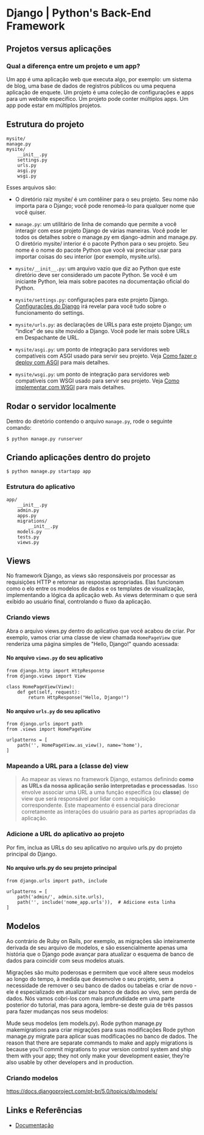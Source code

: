 # Django | Python's Back-End Framework

## Projetos versus aplicações

### Qual a diferença entre um projeto e um app? 

Um app é uma aplicação web que executa algo, por exemplo: um sistema de blog, uma base de dados de registros públicos ou uma pequena aplicação de enquete. Um projeto é uma coleção de configurações e apps para um website específico. Um projeto pode conter múltiplos apps. Um app pode estar em múltiplos projetos.

## Estrutura do projeto

    mysite/
    manage.py
    mysite/
        __init__.py
        settings.py
        urls.py
        asgi.py
        wsgi.py

Esses arquivos são:

- O diretório raiz mysite/ é um contêiner para o seu projeto. Seu nome não importa para o Django; você pode renomeá-lo para qualquer nome que você quiser.

- `manage.py`: um utilitário de linha de comando que permite a você interagir com esse projeto Django de várias maneiras. Você pode ler todos os detalhes sobre o manage.py em django-admin and manage.py.
O diretório mysite/ interior é o pacote Python para o seu projeto. Seu nome é o nome do pacote Python que você vai precisar usar para importar coisas do seu interior (por exemplo, mysite.urls).

- `mysite/__init__.py`: um arquivo vazio que diz ao Python que este diretório deve ser considerado um pacote Python. Se você é um iniciante Python, leia mais sobre pacotes na documentação oficial do Python.

- `mysite/settings.py`: configurações para este projeto Django. [Configurações do Django](https://docs.djangoproject.com/pt-br/5.0/topics/settings/) irá revelar para você tudo sobre o funcionamento do settings.

- `mysite/urls.py`: as declarações de URLs para este projeto Django; um “índice” de seu site movido a Django. Você pode ler mais sobre URLs em Despachante de URL.

- `mysite/asgi.py`: um ponto de integração para servidores web compatíveis com ASGI usado para servir seu projeto. Veja [Como fazer o deploy com ASGI](https://docs.djangoproject.com/pt-br/5.0/howto/deployment/asgi/) para mais detalhes.

- `mysite/wsgi.py`: um ponto de integração para servidores web compatíveis com WSGI usado para servir seu projeto. Veja [Como implementar com WSGI](https://docs.djangoproject.com/pt-br/5.0/howto/deployment/wsgi/) para mais detalhes.

## Rodar o servidor localmente
Dentro do diretório contendo o arquivo `manage.py`, rode o seguinte comando:

    $ python manage.py runserver

## Criando aplicações dentro do projeto

    $ python manage.py startapp app

### Estrutura do aplicativo

    app/
        __init__.py
        admin.py
        apps.py
        migrations/
            __init__.py
        models.py
        tests.py
        views.py

## Views

No framework Django, as views são responsáveis por processar as requisições HTTP e retornar as respostas apropriadas. Elas funcionam como o elo entre os modelos de dados e os templates de visualização, implementando a lógica da aplicação web. As views determinam o que será exibido ao usuário final, controlando o fluxo da aplicação.

### Criando views

Abra o arquivo views.py dentro do aplicativo que você acabou de criar. 
Por exemplo, vamos criar uma classe de view chamada `HomePageView` que renderiza uma página simples de "Hello, Django!" quando acessada:

#### No arquivo `views.py` do seu aplicativo

    from django.http import HttpResponse
    from django.views import View

    class HomePageView(View):
        def get(self, request):
            return HttpResponse("Hello, Django!")

#### No arquivo `urls.py` do seu aplicativo

    from django.urls import path
    from .views import HomePageView

    urlpatterns = [
        path('', HomePageView.as_view(), name='home'),
    ]

### Mapeando a URL para a (classe de) view

> Ao mapear as views no framework Django, estamos definindo **como as URLs da nossa aplicação serão interpretadas e processadas**. Isso envolve associar uma URL a uma função específica (ou **classe**) de view que será responsável por lidar com a requisição correspondente. Este mapeamento é essencial para direcionar corretamente as interações do usuário para as partes apropriadas da aplicação. 

### Adicione a URL do aplicativo ao projeto

Por fim, inclua as URLs do seu aplicativo no arquivo urls.py do projeto principal do Django.

#### No arquivo urls.py do seu projeto principal

    from django.urls import path, include

    urlpatterns = [
        path('admin/', admin.site.urls),
        path('', include('nome_app.urls')),  # Adicione esta linha
    ]

## Modelos

Ao contrário de Ruby on Rails, por exemplo, as migrações são inteiramente derivada de seu arquivo de modelos, e são essencialmente apenas uma história que o Django pode avançar para atualizar o esquema de banco de dados para coincidir com seus modelos atuais.

Migrações são muito poderosas e permitem que você altere seus modelos ao longo do tempo, à medida que desenvolve o seu projeto, sem a necessidade de remover o seu banco de dados ou tabelas e criar de novo - ele é especializado em atualizar seu banco de dados ao vivo, sem perda de dados. Nós vamos cobri-los com mais profundidade em uma parte posterior do tutorial, mas para agora, lembre-se deste guia de três passos para fazer mudanças nos seus modelos:

Mude seus modelos (em models.py).
Rode python manage.py makemigrations para criar migrações para suas modificações
Rode python manage.py migrate para aplicar suas modificações no banco de dados.
The reason that there are separate commands to make and apply migrations is because you’ll commit migrations to your version control system and ship them with your app; they not only make your development easier, they’re also usable by other developers and in production.
### Criando modelos
https://docs.djangoproject.com/pt-br/5.0/topics/db/models/
## Links e Referências

- [Documentação](https://docs.djangoproject.com/pt-br/5.0/intro/tutorial01/)